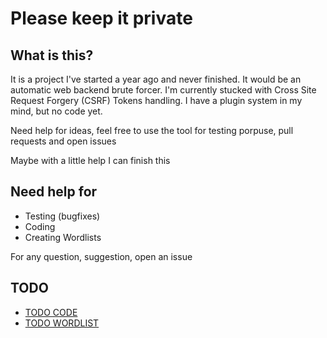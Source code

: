 # Please keep it private

## What is this?
It is a project I've started a year ago and never finished. It would be an automatic web backend brute forcer. I'm currently stucked with Cross Site Request Forgery (CSRF) Tokens handling. I have a plugin system in my mind, but no code yet.

Need help for ideas, feel free to use the tool for testing porpuse, pull requests and open issues

Maybe with a little help I can finish this

## Need help for
- Testing (bugfixes)
- Coding
- Creating Wordlists

For any question, suggestion, open an issue

## TODO
- [TODO CODE](https://github.com/maurosoria/robologin-dev/blob/master/TODO.md)
- [TODO WORDLIST](https://github.com/maurosoria/robologin-dev/blob/master/TODO-WORDLIST.md)
